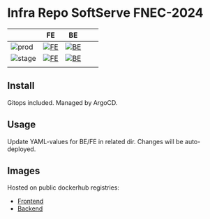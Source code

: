 # Infra Repo SoftServe FNEC-2024

|                                                                                            | FE                                                                                                                          | BE                                                                                                                          |   |   |
|--------------------------------------------------------------------------------------------|-----------------------------------------------------------------------------------------------------------------------------|-----------------------------------------------------------------------------------------------------------------------------|---|---|
| ![prod](https://uptime.dnull.systems/api/badge/13/status?style=for-the-badge&label=prod)   | [![FE](https://argocd.dnull.systems/api/badge?name=fect-fe-prod)](https://argocd.dnull.systems/applications/fect-fe-prod)   | [![BE](https://argocd.dnull.systems/api/badge?name=fect-be-prod)](https://argocd.dnull.systems/applications/fect-be-prod)   |   |   |
| ![stage](https://uptime.dnull.systems/api/badge/15/status?style=for-the-badge&label=stage) | [![FE](https://argocd.dnull.systems/api/badge?name=fect-fe-stage)](https://argocd.dnull.systems/applications/fect-fe-stage) | [![BE](https://argocd.dnull.systems/api/badge?name=fect-be-stage)](https://argocd.dnull.systems/applications/fect-be-stage) |   |   |
|                                                                                            |                                                                                                                             |                                                                                                                             |   |   |


## Install
Gitops included. Managed by ArgoCD.

## Usage
Update YAML-values for BE/FE in related dir.
Changes will be auto-deployed.

## Images
Hosted on public dockerhub registries:

- [Frontend](https://hub.docker.com/r/2xnone/appelsin-fe)
- [Backend](https://hub.docker.com/r/2xnone/appelsin-be)
